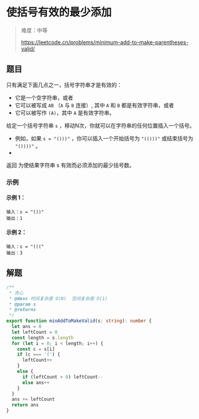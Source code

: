 # 使括号有效的最少添加

> 难度：中等
>
> https://leetcode.cn/problems/minimum-add-to-make-parentheses-valid/

## 题目

只有满足下面几点之一，括号字符串才是有效的：

- 它是一个空字符串，或者
- 它可以被写成 `AB` （`A` 与 `B` 连接）, 其中 `A` 和 `B` 都是有效字符串，或者
- 它可以被写作 `(A)`，其中 `A` 是有效字符串。

给定一个括号字符串 `s` ，移动N次，你就可以在字符串的任何位置插入一个括号。

- 例如，如果 `s = "()))"` ，你可以插入一个开始括号为 `"(()))"` 或结束括号为 `"())))"` 。
- 
返回 为使结果字符串 s 有效而必须添加的最少括号数。

### 示例

#### 示例 1：

```
输入：s = "())"
输出：1
```

#### 示例 2：

```
输入：s = "((("
输出：3
```

## 解题

```ts 
/**
 * 贪心
 * @desc 时间复杂度 O(N)  空间复杂度 O(1)
 * @param s
 * @returns
 */
export function minAddToMakeValid(s: string): number {
  let ans = 0
  let leftCount = 0
  const length = s.length
  for (let i = 0; i < length; i++) {
    const c = s[i]
    if (c === '(') {
      leftCount++
    }
    else {
      if (leftCount > 0) leftCount--
      else ans++
    }
  }
  ans += leftCount
  return ans
}
```